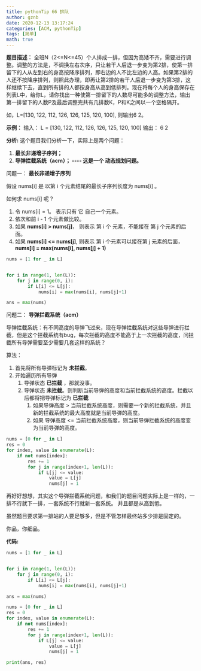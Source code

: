 ```yaml
---
title: pythonTip 66 排队
author: gznb
date: 2020-12-13 13:17:24
categories: [ACM, pythonTip]
tags: [简单]
math: true
---
```


**题目描述：**
全班N（2<=N<=45）个人排成一排，但因为高矮不齐，需要进行调整。调整的方法是，不调换左右次序，只让若干人后退一步变为第2排，使第一排留下的人从左到右的身高按降序排列，即右边的人不比左边的人高。如果第2排的人还不按降序排列，则照此办理，即再让第2排的若干人后退一步变为第3排，这样继续下去，直到所有排的人都按身高从高到低排列。现在将每个人的身高保存在列表L中，给你L，请你找出一种使第一排留下的人数尽可能多的调整方法，输出第一排留下的人数P及最后调整完共有几排数K，P和K之间以一个空格隔开。

如，L=[130, 122, 112, 126, 126, 125, 120, 100], 则输出6 2。



**示例：**
输入： L = [130, 122, 112, 126, 126, 125, 120, 100]
输出： 6 2



**分析:**
这个题目我们分析一下，实际上是两个问题：

1. **最长非递增子序列；**
2. **导弹拦截系统（acm）； ---- 这是一个 动态规划问题。**



问题一：  **最长非递增子序列** 

假设 nums[i] 是 以第 i 个元素结尾的最长子序列长度为 nums[i] 。

如何求 nums[i] 呢？

1.  令 nums[i] = 1。 表示只有 它 自己一个元素。
2. 依次和前  i - 1  个元素做比较。
3. 如果 **nums[i] > nums[j]**， 则表示  第 i 个 元素，不能接在 第 j 个元素的后面。
4. 如果  **nums[i] <= nums[j]**, 则表示 第  i  个元素可以接在第 j  元素的后面，**nums[i] = max(nums[i], nums[j] + 1)**



```python
nums = [1 for _ in L]


for i in range(1, len(L)):
    for j in range(0, i):
        if L[i] <= L[j]:
            nums[i] = max(nums[i], nums[j]+1)

ans = max(nums)
```



问题二： **导弹拦截系统（acm）**

导弹拦截系统：有不同高度的导弹飞过来，现在导弹拦截系统对这些导弹进行拦截，但是这个拦截系统有bug，每次拦截的高度不能高于上一次拦截的高度，问拦截所有导弹需要至少需要几套这样的系统？



算法：

1. 首先将所有导弹标记为 **未拦截**。
2. 开始遍历所有导弹
   1. 导弹状态 **已拦截** ，那就没事。
   2. 导弹状态 **未拦截**。则判断当前导弹的高度和当前拦截系统的高度。拦截以后都将把导弹标记为  **已拦截**
      1. 如果导弹高度 > 当前拦截系统高度，则需要一个新的拦截系统，并且新的拦截系统的最大高度就是当前导弹的高度。
      2. 如果 导弹高度 <= 当前拦截系统高度，则当前导弹拦截系统的高度变为当前导弹的高度。



```python
nums = [0 for _ in L]
res = 0
for index, value in enumerate(L):
    if not nums[index]:
        res += 1
        for j in range(index+1, len(L)):
            if L[j] <= value:
                value = L[j]
                nums[j] = 1

```



再好好想想，其实这个导弹拦截系统问题，和我们的题目问题实际上是一样的，一排不行就下一排，一套系统不行就新一套系统。 并且都是从高到低。

虽然题目要求第一排站的人要足够多，但是不管怎样最终站多少排是固定的。 

你品，你细品。



**代码:**

```python
nums = [1 for _ in L]


for i in range(1, len(L)):
    for j in range(0, i):
        if L[i] <= L[j]:
            nums[i] = max(nums[i], nums[j]+1)

ans = max(nums)

nums = [0 for _ in L]
res = 0
for index, value in enumerate(L):
    if not nums[index]:
        res += 1
        for j in range(index+1, len(L)):
            if L[j] <= value:
                value = L[j]
                nums[j] = 1

print(ans, res)
```
